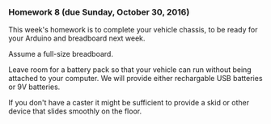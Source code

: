 ### Homework 8 (due Sunday, October 30, 2016)

This week's homework is to complete your vehicle chassis, to be ready for your Arduino and breadboard next week.

Assume a full-size breadboard. 

Leave room for a battery pack so that your vehicle can run without being attached to your computer. We will provide either rechargable USB batteries or 9V batteries.

If you don't have a caster it might be sufficient to provide a skid or other device that slides smoothly on the floor.
